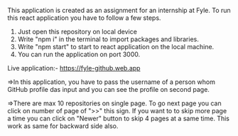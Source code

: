 This application is created as an assignment for an internship at Fyle. To run this react application you have to follow a few steps.

1. Just open this repository on local device
2. Write "npm i" in the terminal to import packages and libraries.
3. Write "npm start" to start to react application on the local machine.
4. You can run the application on port 3000.

Live application:- https://fyle-github.web.app

=>In this application, you have to pass the username of a person whom GitHub profile das input and you can see the profile on second page.

=>There are max 10 repositories on single page. To go next page you can click on number of page of ">>" this sign. If you want to to skip more page a time you can click on "Newer" button to skip 4 pages at a same time. This work as same for backward side also.